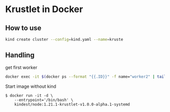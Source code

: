 # Krustlet in Docker

## How to use

```bash
kind create cluster --config=kind.yaml --name=kruste
```


## Handling

get first worker

```bash
docker exec -it $(docker ps --format "{{.ID}}" -f name="worker2" | tail -n1) /bin/bash
```

Start image without kind
```
$ docker run -it -d \
    --entrypoint='/bin/bash' \
    kindest/node:1.21.1-krustlet-v1.0.0-alpha.1-systemd